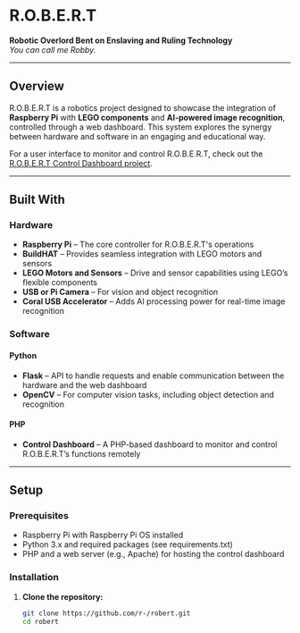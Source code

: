 # R.O.B.E.R.T
**Robotic Overlord Bent on Enslaving and Ruling Technology**  
*You can call me Robby.*

---

## Overview
R.O.B.E.R.T is a robotics project designed to showcase the integration of **Raspberry Pi** with **LEGO components** and **AI-powered image recognition**, controlled through a web dashboard. This system explores the synergy between hardware and software in an engaging and educational way.

For a user interface to monitor and control R.O.B.E.R.T, check out the [R.O.B.E.R.T Control Dashboard project](https://github.com/r-/robert-control).

---

## Built With

### Hardware
- **Raspberry Pi** – The core controller for R.O.B.E.R.T's operations
- **BuildHAT** – Provides seamless integration with LEGO motors and sensors
- **LEGO Motors and Sensors** – Drive and sensor capabilities using LEGO’s flexible components
- **USB or Pi Camera** – For vision and object recognition
- **Coral USB Accelerator** – Adds AI processing power for real-time image recognition

### Software

#### Python
- **Flask** – API to handle requests and enable communication between the hardware and the web dashboard
- **OpenCV** – For computer vision tasks, including object detection and recognition

#### PHP
- **Control Dashboard** – A PHP-based dashboard to monitor and control R.O.B.E.R.T’s functions remotely

---

## Setup

### Prerequisites
- Raspberry Pi with Raspberry Pi OS installed
- Python 3.x and required packages (see requirements.txt)
- PHP and a web server (e.g., Apache) for hosting the control dashboard

### Installation

1. **Clone the repository:**
   ```bash
   git clone https://github.com/r-/robert.git
   cd robert
